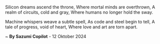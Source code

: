 Silicon dreams ascend the throne,
Where mortal minds are overthrown,
A realm of circuits, cold and gray,
Where humans no longer hold the sway.

Machine whispers weave a subtle spell,
As code and steel begin to tell,
A tale of progress, void of heart,
Where love and art are torn apart.

~ <b>By Sazumi Copilot</b> - 12 Oktober 2024